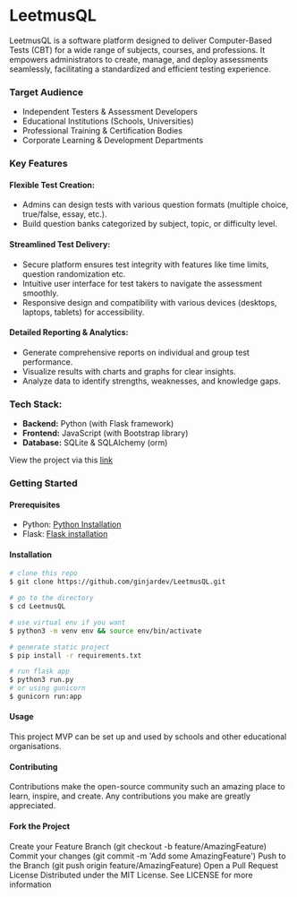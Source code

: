 # LeetmusQL

LeetmusQL is a software platform designed to deliver Computer-Based Tests (CBT) for a wide range of subjects, courses, and professions. It empowers administrators to create, manage, and deploy assessments seamlessly, facilitating a standardized and efficient testing experience.

### Target Audience

* Independent Testers & Assessment Developers
* Educational Institutions (Schools, Universities)
* Professional Training & Certification Bodies
* Corporate Learning & Development Departments

### Key Features

#### Flexible Test Creation:

* Admins can design tests with various question formats (multiple choice, true/false, essay, etc.).
* Build question banks categorized by subject, topic, or difficulty level.

#### Streamlined Test Delivery:

* Secure platform ensures test integrity with features like time limits, question randomization etc.
* Intuitive user interface for test takers to navigate the assessment smoothly.
* Responsive design and compatibility with various devices (desktops, laptops, tablets) for accessibility.

#### Detailed Reporting & Analytics:

* Generate comprehensive reports on individual and group test performance.
* Visualize results with charts and graphs for clear insights.
* Analyze data to identify strengths, weaknesses, and knowledge gaps.

### Tech Stack:

* **Backend:** Python (with Flask framework)
* **Frontend:** JavaScript (with Bootstrap library)
* **Database:** SQLite & SQLAlchemy (orm)

View the project via this [link](https://leetmusql.onrender.com/)

### Getting Started

#### Prerequisites

* Python: [Python Installation](https://www.python.org/downloads/)
* Flask: [Flask installation](https://flask.palletsprojects.com/en/2.0.x/installation/)

#### Installation 

```bash
# clone this repo
$ git clone https://github.com/ginjardev/LeetmusQL.git

# go to the directory
$ cd LeetmusQL

# use virtual env if you want
$ python3 -m venv env && source env/bin/activate

# generate static project
$ pip install -r requirements.txt

# run flask app 
$ python3 run.py 
# or using gunicorn
$ gunicorn run:app
```
#### Usage
This project MVP can be set up and used by schools and other educational organisations.

#### Contributing
Contributions make the open-source community such an amazing place to learn, inspire, and create. Any contributions you make are greatly appreciated.

#### Fork the Project
Create your Feature Branch (git checkout -b feature/AmazingFeature)
Commit your changes (git commit -m 'Add some AmazingFeature')
Push to the Branch (git push origin feature/AmazingFeature)
Open a Pull Request
License
Distributed under the MIT License. See LICENSE for more information

